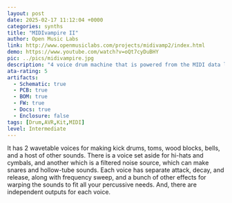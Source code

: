 ```yaml
---
layout: post
date: 2025-02-17 11:12:04 +0000
categories: synths
title: "MIDIvampire II"
author: Open Music Labs
link: http://www.openmusiclabs.com/projects/midivamp2/index.html
demo: https://www.youtube.com/watch?v=oQt7cyDuBHY
pic: ../pics/midivampire.jpg
description: "4 voice drum machine that is powered from the MIDI data line"
ata-rating: 5
artifacts:
  - Schematic: true
  - PCB: true
  - BOM: true
  - FW: true
  - Docs: true
  - Enclosure: false
tags: [Drum,AVR,Kit,MIDI]
level: Intermediate
---
```


It has 2 wavetable voices for making kick drums, toms, wood blocks, bells, and a host of other sounds. There is a voice set aside for hi-hats and cymbals, and another which is a filtered noise source, which can make snares and hollow-tube sounds. Each voice has separate attack, decay, and release, along with frequency sweep, and a bunch of other effects for warping the sounds to fit all your percussive needs. And, there are independent outputs for each voice.
